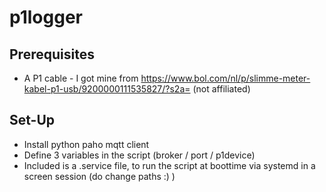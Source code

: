 # p1logger
## Prerequisites
* A P1 cable - I got mine from https://www.bol.com/nl/p/slimme-meter-kabel-p1-usb/9200000111535827/?s2a= (not affiliated)
## Set-Up
* Install python paho mqtt client
* Define 3 variables in the script (broker / port / p1device)
* Included is a .service file, to run the script at boottime via systemd in a screen session (do change paths :) )
